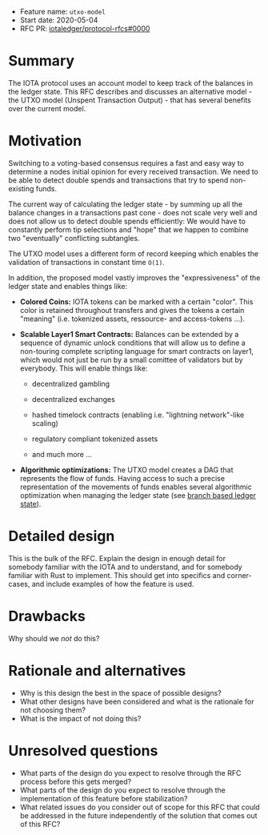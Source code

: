 + Feature name: `utxo-model`
+ Start date: 2020-05-04
+ RFC PR: [iotaledger/protocol-rfcs#0000](https://github.com/iotaledger/protocol-rfcs/pull/0000)

# Summary

The IOTA protocol uses an account model to keep track of the balances in the ledger state. This RFC describes and discusses an alternative model - the UTXO model (Unspent Transaction Output) - that has several benefits over the current model. 

# Motivation

Switching to a voting-based consensus requires a fast and easy way to determine a nodes initial opinion for every received transaction. We need to be able to detect double spends and transactions that try to spend non-existing funds.

The current way of calculating the ledger state - by summing up all the balance changes in a transactions past cone - does not scale very well and does not allow us to detect double spends efficiently: We would have to constantly perform tip selections and "hope" that we happen to combine two "eventually" conflicting subtangles. 

The UTXO model uses a different form of record keeping which enables the validation of transactions in constant time `O(1)`. 

In addition, the proposed model vastly improves the "expressiveness" of the ledger state and enables things like:

+ **Colored Coins:** IOTA tokens can be marked with a certain "color". This color is retained throughout transfers and gives the tokens a certain "meaning" (i.e. tokenized assets, ressource- and access-tokens ...).
  
+ **Scalable Layer1 Smart Contracts:** Balances can be extended by a sequence of dynamic unlock conditions that will allow us to define a non-touring complete scripting language for smart contracts on layer1, which would not just be run by a small comittee of validators but by everybody. This will enable things like:
    + decentralized gambling
    
    + decentralized exchanges
    
    + hashed timelock contracts (enabling i.e. "lightning network"-like scaling)
    
    + regulatory compliant tokenized assets
    
    + and much more ...
    
+ **Algorithmic optimizations:** The UTXO model creates a DAG that represents the flow of funds. Having access to such a precise representation of the movements of funds enables several algorithmic optimization when managing the ledger state (see [branch based ledger state](http://eierkopf.de)). 

# Detailed design

This is the bulk of the RFC. Explain the design in enough detail for somebody
familiar with the IOTA and to understand, and for somebody familiar with Rust
to implement. This should get into specifics and corner-cases, and include
examples of how the feature is used.

# Drawbacks

Why should we *not* do this?

# Rationale and alternatives

- Why is this design the best in the space of possible designs?
- What other designs have been considered and what is the rationale for not
  choosing them?
- What is the impact of not doing this?

# Unresolved questions

- What parts of the design do you expect to resolve through the RFC process
  before this gets merged?
- What parts of the design do you expect to resolve through the implementation
  of this feature before stabilization?
- What related issues do you consider out of scope for this RFC that could be
  addressed in the future independently of the solution that comes out of this
  RFC?
